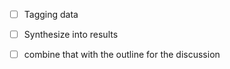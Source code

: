 - [ ] Tagging data
- [ ] Synthesize into results
- [ ] combine that with the outline for the discussion

